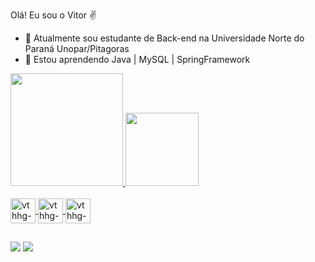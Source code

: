 Olá! Eu sou o Vitor ✌️

- 🔭 Atualmente sou estudante de Back-end na Universidade Norte do Paraná Unopar/Pitagoras
- 🌱 Estou aprendendo Java | MySQL | SpringFramework

<div>
<a href="https://beacons.ai/vthhv">
<img height="180em" src="https://github-readme-stats.vercel.app/api?username=vthhv&show_icons-true&theme=dracula&include_all_comits-true&count_private-true"/>
<img height="117em" src="https://github-readme-stats.vercel.app/api/top-langs/?username=vthhv&layout=compact&langs_count=16&theme=dracula"/>
</div>

<div style="display: inline_block"><br>
<img align="center" alt="vthhg-Java" heigth="30" width="40" src="https://cdn.jsdelivr.net/gh/devicons/devicon/icons/java/java-original-wordmark.svg" />
<img align="center" alt="vthhg-MySQL" heigth="30" width="40" src="https://cdn.jsdelivr.net/gh/devicons/devicon/icons/mysql/mysql-original-wordmark.svg" />
<img align="center" alt="vthhg-Spring" heigth="30" width="40" src="https://cdn.jsdelivr.net/gh/devicons/devicon/icons/spring/spring-original-wordmark.svg" />
</div>

##
    
<div>
  <a href="https://www.linkedin.com/in/vitor-visconsin-38a890253/" target="_blank"><img src="https://img.shields.io/badge/LinkedIn-0077B5?style=for-the-badge&logo=linkedin&logoColor=white"  target="_blank"></a>
  <a href="vitorvisconsin@gmail.com" target="_blank"><img src="https://img.shields.io/badge/Gmail-D14836?style=for-the-badge&logo=gmail&logoColor=white" target="_blank"></a>
  <a href=" " target="_blank"><img  target="_blank"></a>
</div>
